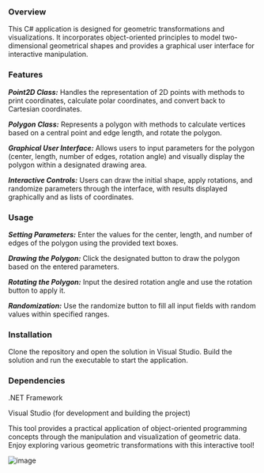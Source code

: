 ### Overview

This C# application is designed for geometric transformations and visualizations. It incorporates object-oriented principles to model two-dimensional geometrical shapes and provides a graphical user interface for interactive manipulation.

### Features

***Point2D Class:*** Handles the representation of 2D points with methods to print coordinates, calculate polar coordinates, and convert back to Cartesian coordinates.

***Polygon Class:*** Represents a polygon with methods to calculate vertices based on a central point and edge length, and rotate the polygon.

***Graphical User Interface:*** Allows users to input parameters for the polygon (center, length, number of edges, rotation angle) and visually display the polygon within a designated drawing area.

***Interactive Controls:*** Users can draw the initial shape, apply rotations, and randomize parameters through the interface, with results displayed graphically and as lists of coordinates.


### Usage

***Setting Parameters:*** Enter the values for the center, length, and number of edges of the polygon using the provided text boxes.

***Drawing the Polygon:*** Click the designated button to draw the polygon based on the entered parameters.

***Rotating the Polygon:*** Input the desired rotation angle and use the rotation button to apply it.

***Randomization:*** Use the randomize button to fill all input fields with random values within specified ranges.

### Installation

Clone the repository and open the solution in Visual Studio. Build the solution and run the executable to start the application.

### Dependencies

.NET Framework

Visual Studio (for development and building the project)

This tool provides a practical application of object-oriented programming concepts through the manipulation and visualization of geometric data. Enjoy exploring various geometric transformations with this interactive tool!

![image](https://github.com/dilaygulru/Object-Oriented-Geometric-Transformation-Tool/assets/123947023/19d55620-3583-46a8-b4de-d53713f9a762)
